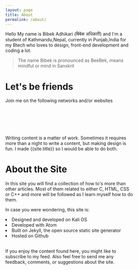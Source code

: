 ```yaml
---
layout: page
title: About
permalink: /about/
---
```


<div style="width:80%" style="margin-top:60px;">
<p>Hello My name is Bibek Adhikari (बिबेक अधिकारी) and I'm a student of Kathmandu,Nepal, currently in Punjab,India for my Btech who loves to design, front-end development and coding a lot.  
</p>
<blockquote>
The name Bibek is pronounced as BeeBek, means mindful or mind in Sanskrit
</blockquote>
<h1>Let's be friends</h1>
<p>Join me on the following networks and/or websites</p>
<h1>
<i class="fa fa-facebook" title="facebook" style="font-size:35px"></i>
<i class="fa fa-twitter" style="font-size:35px"></i>
<i class="fa fa-google-plus" style="font-size:35px"></i>
<i class="fa fa-linkedin" style="font-size:35px"></i>
<i class="fa fa-instagram" style="font-size:35px"></i>
<i class="fa fa-github" style="font-size:35px"></i>
</h1>
<p>Writing content is a matter of work. Sometimes it requires more than a night to write a content, but making design is fun. I made {{site.title}} so I would be able to do both.</p>
<h1>About the Site</h1>
<p>In this site you will find a collection of how to's more than other articles. Most of them related to either C, HTML, CSS or C++ and more will be followed as I learn myself how to do them.</p>
<p>In case you were wondering, this site is:</p>
<li>Designed and developed on Kali OS</li>
<li>Developed with Atom</li>
<li>Built on Jekyll, the open source static site generator</li>
<li>Hosted on Github</li>
<br/>
<p> If you enjoy the content found here, you might like to subscribe to my <i class="fa fa-rss"></i> feed. Also feel free to send me any feedback, comments, or suggestions about the site.</p>
</div>
<style>
.cont{
margin: 30px;
text-align:left;
}
h1 i{
padding-left:5px;
padding-right:5px;
}
</style>
